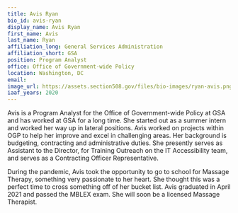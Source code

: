 ```yaml
---
title: Avis Ryan
bio_id: avis-ryan
display_name: Avis Ryan
first_name: Avis
last_name: Ryan
affiliation_long: General Services Administration
affiliation_short: GSA
position: Program Analyst
office: Office of Government-wide Policy
location: Washington, DC
email: 
image_url: https://assets.section508.gov/files/bio-images/ryan-avis.png
iaaf_years: 2020
---
```

Avis is a Program Analyst for the Office of Government-wide Policy at GSA and has worked at GSA for a long time. She started out as a summer intern and worked her way up in lateral positions. Avis worked on projects within OGP to help her improve and excel in challenging areas. Her background is budgeting, contracting and administrative duties. She presently serves as Assistant to the Director, for Training Outreach on the IT Accessibility team, and serves as a Contracting Officer Representative.

During the pandemic, Avis took the opportunity to go to school for Massage Therapy, something very passionate to her heart. She thought this was a perfect time to cross something off of her bucket list. Avis graduated in April 2021 and passed the MBLEX exam. She will soon be a licensed Massage Therapist.